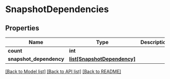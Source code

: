 # SnapshotDependencies

## Properties
Name | Type | Description | Notes
------------ | ------------- | ------------- | -------------
**count** | **int** |  | [optional] 
**snapshot_dependency** | [**list[SnapshotDependency]**](SnapshotDependency.md) |  | [optional] 

[[Back to Model list]](../README.md#documentation-for-models) [[Back to API list]](../README.md#documentation-for-api-endpoints) [[Back to README]](../README.md)


